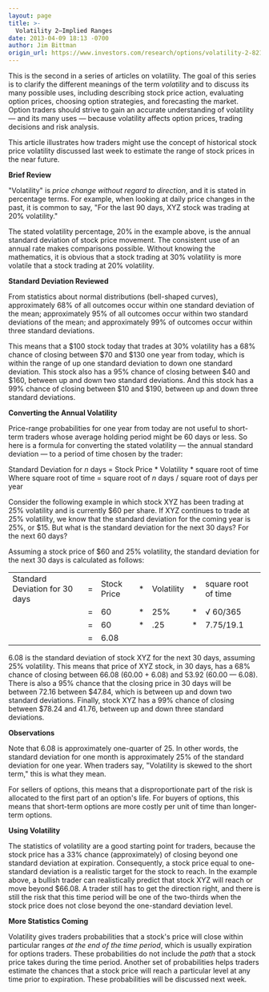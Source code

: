 ```yaml
---
layout: page
title: >-
  Volatility 2—Implied Ranges
date: 2013-04-09 18:13 -0700
author: Jim Bittman
origin_url: https://www.investors.com/research/options/volatility-2-8212-implied-ranges/
---
```






This is the second in a series of articles on volatility. The goal of this series is to clarify the different meanings of the term *volatility* and to discuss its many possible uses, including describing stock price action, evaluating option prices, choosing option strategies, and forecasting the market. Option traders should strive to gain an accurate understanding of volatility — and its many uses — because volatility affects option prices, trading decisions and risk analysis.


This article illustrates how traders might use the concept of historical stock price volatility discussed last week to estimate the range of stock prices in the near future.


**Brief Review**


"Volatility" is *price change without regard to direction*, and it is stated in percentage terms. For example, when looking at daily price changes in the past, it is common to say, "For the last 90 days, XYZ stock was trading at 20% volatility."


The stated volatility percentage, 20% in the example above, is the annual standard deviation of stock price movement. The consistent use of an annual rate makes comparisons possible. Without knowing the mathematics, it is obvious that a stock trading at 30% volatility is more volatile that a stock trading at 20% volatility.


**Standard Deviation Reviewed**


From statistics about normal distributions (bell-shaped curves), approximately 68% of all outcomes occur within one standard deviation of the mean; approximately 95% of all outcomes occur within two standard deviations of the mean; and approximately 99% of outcomes occur within three standard deviations.


This means that a $100 stock today that trades at 30% volatility has a 68% chance of closing between $70 and $130 one year from today, which is within the range of up one standard deviation to down one standard deviation. This stock also has a 95% chance of closing between $40 and $160, between up and down two standard deviations. And this stock has a 99% chance of closing between $10 and $190, between up and down three standard deviations.


**Converting the Annual Volatility**


Price-range probabilities for one year from today are not useful to short-term traders whose average holding period might be 60 days or less. So here is a formula for converting the stated volatility — the annual standard deviation — to a period of time chosen by the trader:


Standard Deviation for *n* days = Stock Price \* Volatility \* square root of time  
Where square root of time = square root of *n* days / square root of days per year 


Consider the following example in which stock XYZ has been trading at 25% volatility and is currently $60 per share. If XYZ continues to trade at 25% volatility, we know that the standard deviation for the coming year is 25%, or $15. But what is the standard deviation for the next 30 days? For the next 60 days?


Assuming a stock price of $60 and 25% volatility, the standard deviation for the next 30 days is calculated as follows:




|  |  |  |  |  |  |  |
| --- | --- | --- | --- | --- | --- | --- |
| Standard Deviation for 30 days | = | Stock Price | \* | Volatility | \* | square root of time |
|  | = | 60 | \* | 25% | \* | √ 60/365 |
|  | = | 60 | \* | .25 | \* | 7.75/19.1 |
|  | = | 6.08 |  |  |  |  |


6.08 is the standard deviation of stock XYZ for the next 30 days, assuming 25% volatility. This means that price of XYZ stock, in 30 days, has a 68% chance of closing between 66.08 (60.00 + 6.08) and 53.92 (60.00 — 6.08).  There is also a 95% chance that the closing price in 30 days will be between 72.16 between $47.84, which is between up and down two standard deviations. Finally, stock XYZ has a 99% chance of closing between $78.24 and 41.76, between up and down three standard deviations.


**Observations**


Note that 6.08 is approximately one-quarter of 25. In other words, the standard deviation for one month is approximately 25% of the standard deviation for one year. When traders say, "Volatility is skewed to the short term," this is what they mean.


For sellers of options, this means that a disproportionate part of the risk is allocated to the first part of an option's life. For buyers of options, this means that short-term options are more costly per unit of time than longer-term options.


**Using Volatility**


The statistics of volatility are a good starting point for traders, because the stock price has a 33% chance (approximately) of closing beyond one standard deviation at expiration. Consequently, a stock price equal to one-standard deviation is a realistic target for the stock to reach. In the example above, a bullish trader can realistically predict that stock XYZ will reach or move beyond $66.08. A trader still has to get the direction right, and there is still the risk that this time period will be one of the two-thirds when the stock price does not close beyond the one-standard deviation level. 


**More Statistics Coming**


Volatility gives traders probabilities that a stock's price will close within particular ranges *at the end of the time period*, which is usually expiration for options traders. These probabilities do not include the *path* that a stock price takes during the time period. Another set of probabilities helps traders estimate the chances that a stock price will reach a particular level at any time prior to expiration. These probabilities will be discussed next week.




